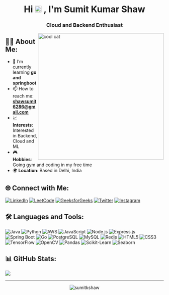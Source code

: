 
<h1 align="center">Hi  <img src="https://raw.githubusercontent.com/MartinHeinz/MartinHeinz/master/wave.gif" height="21">
, I'm Sumit Kumar Shaw</h1>
<h3 align="center">Cloud and Backend Enthusiast</h3>
<img align="right" alt="cool cat" width="400" src="https://i.pinimg.com/originals/33/9c/fd/339cfd07ba90d9366c676c4349e7ec5c.gif">

## 👨‍💻 About Me:

- 🌱 I’m currently learning **go and springboot**
- 📫 How to reach me: **shawsumit6286@gmail.com**
- 📈 **Interests**: Interested in Backend, Cloud and ML
- 🎮 **Hobbies**: Going gym and coding in my free time
- 🌍 **Location**: Based in Delhi, India

## 🌐 Connect with Me:

[![LinkedIn](https://img.shields.io/badge/LinkedIn-%230077B5.svg?logo=linkedin&logoColor=white)](https://linkedin.com/in/sumitshaw27) 
[![LeetCode](https://img.shields.io/badge/LeetCode-%230769AD.svg?logo=leetcode&logoColor=white)](https://www.leetcode.com/sumitshaw__) 
[![GeeksforGeeks](https://img.shields.io/badge/GeeksforGeeks-%2300C774.svg?logo=geeksforgeeks&logoColor=white)](https://auth.geeksforgeeks.org/user/sumitkshaw/profile)
[![Twitter](https://img.shields.io/badge/Twitter-%231DA1F2.svg?logo=twitter&logoColor=white)](https://twitter.com/sumitshaw__) 
[![Instagram](https://img.shields.io/badge/Instagram-%23E4405F.svg?logo=instagram&logoColor=white)](https://instagram.com/sumitshaw__) 


## 🛠️ Languages and Tools:

![Java](https://img.shields.io/badge/java-%23ED8B00.svg?style=for-the-badge&logo=java&logoColor=white) ![Python](https://img.shields.io/badge/python-%233776AB.svg?style=for-the-badge&logo=python&logoColor=white) ![AWS](https://img.shields.io/badge/aws-%23FF9900.svg?style=for-the-badge&logo=amazonaws&logoColor=white) ![JavaScript](https://img.shields.io/badge/javascript-%23323330.svg?style=for-the-badge&logo=javascript&logoColor=%23F7DF1E) ![Node.js](https://img.shields.io/badge/node.js-%23339933.svg?style=for-the-badge&logo=nodedotjs&logoColor=white) ![Express.js](https://img.shields.io/badge/express.js-%23404d59.svg?style=for-the-badge&logo=express&logoColor=white) ![Spring Boot](https://img.shields.io/badge/springboot-%236DB33F.svg?style=for-the-badge&logo=springboot&logoColor=white) ![Go](https://img.shields.io/badge/go-%2300ADD8.svg?style=for-the-badge&logo=go&logoColor=white) ![PostgreSQL](https://img.shields.io/badge/postgresql-%23316192.svg?style=for-the-badge&logo=postgresql&logoColor=white) ![MySQL](https://img.shields.io/badge/mysql-%2300f.svg?style=for-the-badge&logo=mysql&logoColor=white) ![Redis](https://img.shields.io/badge/redis-%23DC382D.svg?style=for-the-badge&logo=redis&logoColor=white) ![HTML5](https://img.shields.io/badge/html5-%23E34F26.svg?style=for-the-badge&logo=html5&logoColor=white) ![CSS3](https://img.shields.io/badge/css3-%231572B6.svg?style=for-the-badge&logo=css3&logoColor=white) ![TensorFlow](https://img.shields.io/badge/tensorflow-%23FF6F00.svg?style=for-the-badge&logo=tensorflow&logoColor=white) ![OpenCV](https://img.shields.io/badge/opencv-%23FFBB00.svg?style=for-the-badge&logo=opencv&logoColor=white) ![Pandas](https://img.shields.io/badge/pandas-%23150458.svg?style=for-the-badge&logo=pandas&logoColor=white) ![Scikit-Learn](https://img.shields.io/badge/scikit--learn-%23F7931E.svg?style=for-the-badge&logo=scikit-learn&logoColor=white) ![Seaborn](https://img.shields.io/badge/seaborn-%230079AD.svg?style=for-the-badge&logo=seaborn&logoColor=white)




## 📊 GitHub Stats:

![](https://github-readme-streak-stats.herokuapp.com/?user=sumitkshaw&theme=react&hide_border=true&bg_color=0D1117)

---

<p align="center"> 
  <img src="https://komarev.com/ghpvc/?username=sumitkshaw&label=Profile%20views&color=0e75b6&style=flat" alt="sumitkshaw" /> 
</p>
